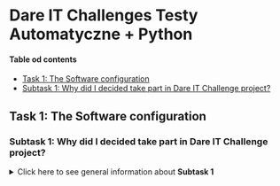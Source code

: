 # Dare IT Challenges Testy Automatyczne + Python

#### Table od contents
* [Task 1: The Software configuration](#task-1-the-software-configuration)
* [Subtask 1: Why did I decided take part in Dare IT Challenge project?](#subtask-1-why-did-i-decided-take-part-in-dare-it-challenge-project)

## Task 1: The Software configuration
### Subtask 1: Why did I decided take part in Dare IT Challenge project?
<details>
<summary>Click here to see general information about <b>Subtask 1</b></summary>
At the beginning of 2023, I decided to change the industry. The choice fell on a software tester. I started self-study, got the ISTQB certificate and participated in several testing congresses. I really feel like doing this and it's my objective for this year. A few months ago I took part in the Challenge Manual Tester project. I decided that the course was very valuable and taking into account the situation on the testing job market, I decided that participation in the Automated Tests + Python Challenge would be a good step. I hope that I will learn new things, broaden my horizons, gain experience necessary to apply for my first job as a software tester.
</details>

